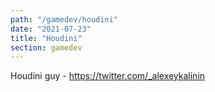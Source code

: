 ```yaml
---
path: "/gamedev/houdini"
date: "2021-07-23"
title: "Houdini"
section: gamedev
---
```


Houdini guy - https://twitter.com/_alexeykalinin